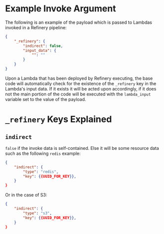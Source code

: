 # Example Invoke Argument

The following is an example of the payload which is passed to Lambdas invoked in a Refinery pipeline:

```json
{
	"_refinery": {
		"indirect": false,
		"input_data": {
			"": ""
		}
	}
}
```

Upon a Lambda that has been deployed by Refinery executing, the base code will automatically check for the existence of the `_refinery` key in the Lambda's input data. If it exists it will be acted upon accordingly, if it does not the main portion of the code will be executed with the `lambda_input` variable set to the value of the payload.

# `_refinery` Keys Explained

## `indirect`

`false` if the invoke data is self-contained. Else it will be some resource data such as the following `redis` example:

```json
{
	"indirect": {
		"type": "redis",
		"key": {{UUID_FOR_KEY}},
	}
}
```

Or in the case of S3:

```json
{
	"indirect": {
		"type": "s3",
		"key": {{UUID_FOR_KEY}},
	}
}
```